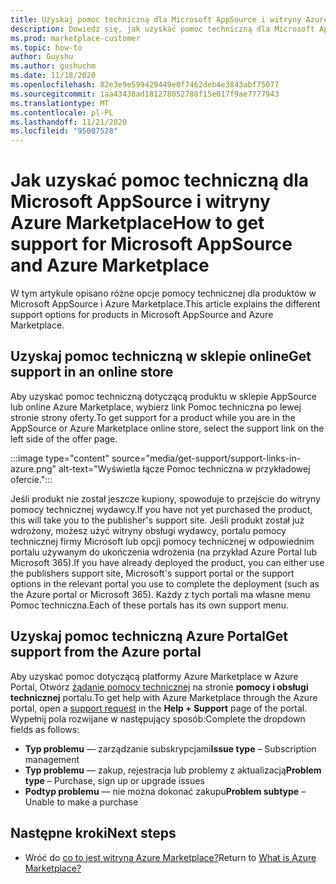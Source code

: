 ```yaml
---
title: Uzyskaj pomoc techniczną dla Microsoft AppSource i witryny Azure Marketplace
description: Dowiedz się, jak uzyskać pomoc techniczną dla Microsoft AppSource i witryny Azure Marketplace.
ms.prod: marketplace-customer
ms.topic: how-to
author: Guyshu
ms.author: gushuchm
ms.date: 11/18/2020
ms.openlocfilehash: 82e3e9e599429449e0f7462deb4e3843abf75077
ms.sourcegitcommit: 1aa43438ad181278052788f15e017f9ae7777943
ms.translationtype: MT
ms.contentlocale: pl-PL
ms.lasthandoff: 11/21/2020
ms.locfileid: "95007528"
---
```

# <a name="how-to-get-support-for-microsoft-appsource-and-azure-marketplace"></a><span data-ttu-id="04847-103">Jak uzyskać pomoc techniczną dla Microsoft AppSource i witryny Azure Marketplace</span><span class="sxs-lookup"><span data-stu-id="04847-103">How to get support for Microsoft AppSource and Azure Marketplace</span></span>

<span data-ttu-id="04847-104">W tym artykule opisano różne opcje pomocy technicznej dla produktów w Microsoft AppSource i Azure Marketplace.</span><span class="sxs-lookup"><span data-stu-id="04847-104">This article explains the different support options for products in Microsoft AppSource and Azure Marketplace.</span></span> 

## <a name="get-support-in-an-online-store"></a><span data-ttu-id="04847-105">Uzyskaj pomoc techniczną w sklepie online</span><span class="sxs-lookup"><span data-stu-id="04847-105">Get support in an online store</span></span>

<span data-ttu-id="04847-106">Aby uzyskać pomoc techniczną dotyczącą produktu w sklepie AppSource lub online Azure Marketplace, wybierz link Pomoc techniczna po lewej stronie strony oferty.</span><span class="sxs-lookup"><span data-stu-id="04847-106">To get support for a product while you are in the AppSource or Azure Marketplace online store, select the support link on the left side of the offer page.</span></span> 

:::image type="content" source="media/get-support/support-links-in-azure.png" alt-text="Wyświetla łącze Pomoc techniczna w przykładowej ofercie.":::

<span data-ttu-id="04847-108">Jeśli produkt nie został jeszcze kupiony, spowoduje to przejście do witryny pomocy technicznej wydawcy.</span><span class="sxs-lookup"><span data-stu-id="04847-108">If you have not yet purchased the product, this will take you to the publisher's support site.</span></span> <span data-ttu-id="04847-109">Jeśli produkt został już wdrożony, możesz użyć witryny obsługi wydawcy, portalu pomocy technicznej firmy Microsoft lub opcji pomocy technicznej w odpowiednim portalu używanym do ukończenia wdrożenia (na przykład Azure Portal lub Microsoft 365).</span><span class="sxs-lookup"><span data-stu-id="04847-109">If you have already deployed the product, you can either use the publishers support site,  Microsoft's support portal  or the support options in the relevant portal you use to complete the deployment (such as the Azure portal or Microsoft 365).</span></span> <span data-ttu-id="04847-110">Każdy z tych portali ma własne menu Pomoc techniczna.</span><span class="sxs-lookup"><span data-stu-id="04847-110">Each of these portals has its own support menu.</span></span>

## <a name="get-support-from-the-azure-portal"></a><span data-ttu-id="04847-111">Uzyskaj pomoc techniczną Azure Portal</span><span class="sxs-lookup"><span data-stu-id="04847-111">Get support from the Azure portal</span></span>

<span data-ttu-id="04847-112">Aby uzyskać pomoc dotyczącą platformy Azure Marketplace w Azure Portal, Otwórz [żądanie pomocy technicznej](https://portal.azure.com/#blade/Microsoft_Azure_Support/HelpAndSupportBlade/newsupportrequest) na stronie **pomocy i obsługi technicznej** portalu.</span><span class="sxs-lookup"><span data-stu-id="04847-112">To get help with Azure Marketplace through the Azure portal, open a [support request](https://portal.azure.com/#blade/Microsoft_Azure_Support/HelpAndSupportBlade/newsupportrequest) in the **Help + Support** page of the portal.</span></span> <span data-ttu-id="04847-113">Wypełnij pola rozwijane w następujący sposób:</span><span class="sxs-lookup"><span data-stu-id="04847-113">Complete the dropdown fields as follows:</span></span>

- <span data-ttu-id="04847-114">**Typ problemu** — zarządzanie subskrypcjami</span><span class="sxs-lookup"><span data-stu-id="04847-114">**Issue type** – Subscription management</span></span>
- <span data-ttu-id="04847-115">**Typ problemu** — zakup, rejestracja lub problemy z aktualizacją</span><span class="sxs-lookup"><span data-stu-id="04847-115">**Problem type** – Purchase, sign up or upgrade issues</span></span>
- <span data-ttu-id="04847-116">**Podtyp problemu** — nie można dokonać zakupu</span><span class="sxs-lookup"><span data-stu-id="04847-116">**Problem subtype** – Unable to make a purchase</span></span>

## <a name="next-steps"></a><span data-ttu-id="04847-117">Następne kroki</span><span class="sxs-lookup"><span data-stu-id="04847-117">Next steps</span></span>

- <span data-ttu-id="04847-118">Wróć do [co to jest witryna Azure Marketplace?](azure-marketplace-overview.md)</span><span class="sxs-lookup"><span data-stu-id="04847-118">Return to [What is Azure Marketplace?](azure-marketplace-overview.md)</span></span>
